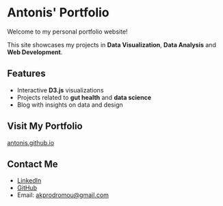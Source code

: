 # Antonis' Portfolio

Welcome to my personal portfolio website! 

This site showcases my projects in **Data Visualization**, **Data Analysis** and **Web Development**.

## Features
- Interactive **D3.js** visualizations
- Projects related to **gut health** and **data science**
- Blog with insights on data and design

## Visit My Portfolio
[antonis.github.io](https://akprodromou.github.io/)

## Contact Me
- [LinkedIn](https://www.linkedin.com/in/antonis-prodromou-1b1bb02a6/)
- [GitHub](https://github.com/akprodromou)
- Email: akprodromou@gmail.com
